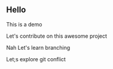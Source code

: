 ## Hello
This is a demo


Let's contribute on this awesome project

Nah Let's learn branching

Let;s explore git conflict
